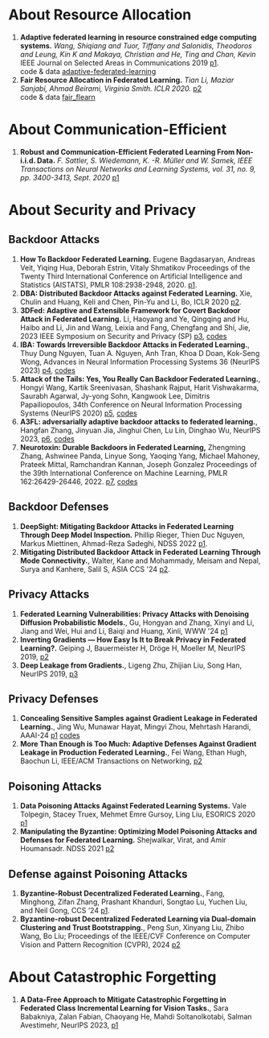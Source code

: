 # About Resource Allocation
1. **Adaptive federated learning in resource constrained edge computing systems.**  *Wang, Shiqiang and Tuor, Tiffany and Salonidis, Theodoros and Leung, Kin K and Makaya, Christian and He, Ting and Chan, Kevin* IEEE Journal on Selected Areas in Communications 2019 [p1](https://ieeexplore.ieee.org/document/8664630?denied=).  
code & data [adaptive-federated-learning](https://github.com/IBM/adaptive-federated-learning)
2. **Fair Resource Allocation in Federated Learning.**  	*Tian Li, Maziar Sanjabi, Ahmad Beirami, Virginia Smith. ICLR 2020.* [p2](https://arxiv.org/abs/1905.10497)  
 code & data [fair_flearn](https://github.com/litian96/fair_flearn)

# About Communication-Efficient
1. **Robust and Communication-Efficient Federated Learning From Non-i.i.d. Data.**  	*F. Sattler, S. Wiedemann, K. -R. Müller and W. Samek, IEEE Transactions on Neural Networks and Learning Systems, vol. 31, no. 9, pp. 3400-3413, Sept. 2020* [p1](https://ieeexplore.ieee.org/document/8889996)  




# About Security and Privacy
## Backdoor Attacks
1. **How To Backdoor Federated Learning.**  Eugene Bagdasaryan, Andreas Veit, Yiqing Hua, Deborah Estrin, Vitaly Shmatikov Proceedings of the Twenty Third International Conference on Artificial Intelligence and Statistics  (AISTATS), PMLR 108:2938-2948, 2020. [p1](https://proceedings.mlr.press/v108/bagdasaryan20a.html).
2.  **DBA: Distributed Backdoor Attacks against Federated Learning.** Xie, Chulin and Huang, Keli and Chen, Pin-Yu and Li, Bo, ICLR 2020 [p2](https://openreview.net/pdf?id=rkgyS0VFvr).
3.  **3DFed: Adaptive and Extensible Framework for Covert Backdoor Attack in Federated Learning.** Li, Haoyang and Ye, Qingqing and Hu, Haibo and Li, Jin and Wang, Leixia and Fang, Chengfang and Shi, Jie, 2023 IEEE Symposium on Security and Privacy (SP) [p3](https://ieeexplore.ieee.org/document/10179401), [codes](https://github.com/haoyangliASTAPLE/3DFed)
4.  **IBA: Towards Irreversible Backdoor Attacks in Federated Learning.**, Thuy Dung Nguyen, Tuan A. Nguyen, Anh Tran, Khoa D Doan, Kok-Seng Wong,  Advances in Neural Information Processing Systems 36 (NeurIPS 2023) [p4](https://proceedings.neurips.cc/paper_files/paper/2023/hash/d0c6bc641a56bebee9d985b937307367-Abstract-Conference.html), [codes](https://github.com/sail-research/iba)
5.  **Attack of the Tails: Yes, You Really Can Backdoor Federated Learning.**, Hongyi Wang, Kartik Sreenivasan, Shashank Rajput, Harit Vishwakarma, Saurabh Agarwal, Jy-yong Sohn, Kangwook Lee, Dimitris Papailiopoulos, 34th Conference on Neural Information Processing Systems (NeurIPS 2020) [p5](https://proceedings.neurips.cc/paper_files/paper/2020/hash/b8ffa41d4e492f0fad2f13e29e1762eb-Abstract.html), [codes](https://github.com/ksreenivasan/OOD_Federated_Learning)
6.  **A3FL: adversarially adaptive backdoor attacks to federated learning.**, Hangfan Zhang, Jinyuan Jia, Jinghui Chen, Lu Lin, Dinghao Wu, NeurIPS 2023, [p6](https://openreview.net/forum?id=S6ajVZy6FA), [codes](https://github.com/hfzhang31/A3FL)
7.  **Neurotoxin: Durable Backdoors in Federated Learning,** Zhengming Zhang, Ashwinee Panda, Linyue Song, Yaoqing Yang, Michael Mahoney, Prateek Mittal, Ramchandran Kannan, Joseph Gonzalez Proceedings of the 39th International Conference on Machine Learning, PMLR 162:26429-26446, 2022. [p7](https://proceedings.mlr.press/v162/zhang22w.html), [codes](https://github.com/jhcknzzm/Federated-Learning-Backdoor?tab=readme-ov-file)


## Backdoor Defenses
1. **DeepSight: Mitigating Backdoor Attacks in Federated Learning Through Deep Model Inspection.** Phillip Rieger, Thien Duc Nguyen, Markus Miettinen, Ahmad-Reza Sadeghi, NDSS 2022 [p1](https://arxiv.org/abs/2201.00763).
2. **Mitigating Distributed Backdoor Attack in Federated Learning Through Mode Connectivity.**, Walter, Kane and Mohammady, Meisam and Nepal, Surya and Kanhere, Salil S, ASIA CCS '24 [p2](https://dl.acm.org/doi/abs/10.1145/3634737.3637682?casa_token=3t1M1TpHN3YAAAAA:lDAw0-qF_zMsBDt8ST3bXe83QxAvlNoUE3MBB8S_6zePpWWF3drhshkszGCOQT06rB0uu9TVVXic).


## Privacy Attacks
1. **Federated Learning Vulnerabilities: Privacy Attacks with Denoising Diffusion Probabilistic Models.**, Gu, Hongyan and Zhang, Xinyi and Li, Jiang and Wei, Hui and Li, Baiqi and Huang, Xinli, WWW '24 [p1](https://dl.acm.org/doi/10.1145/3589334.3645514)
2. **Inverting Gradients — How Easy Is It to Break Privacy in Federated Learning?.** Geiping J, Bauermeister H, Dröge H, Moeller M, NeurIPS 2019, [p2](https://dl.acm.org/doi/abs/10.5555/3495724.3497145)
3. **Deep Leakage from Gradients.**, Ligeng Zhu, Zhijian Liu, Song Han, NeurIPS 2019, [p3](https://papers.nips.cc/paper_files/paper/2019/hash/60a6c4002cc7b29142def8871531281a-Abstract.html)


## Privacy Defenses
1. **Concealing Sensitive Samples against Gradient Leakage in Federated Learning.**, Jing Wu, Munawar Hayat, Mingyi Zhou, Mehrtash Harandi, AAAI-24 [p1](https://ojs.aaai.org/index.php/AAAI/article/view/30171/32078) [codes](https://github.com/JingWu321/DCS-2)
2. **More Than Enough is Too Much: Adaptive Defenses Against Gradient Leakage in Production Federated Learning.**, Fei Wang, Ethan Hugh, Baochun Li, IEEE/ACM Transactions on Networking, [p2](https://ieeexplore.ieee.org/abstract/document/10477938)

## Poisoning Attacks
1. **Data Poisoning Attacks Against Federated Learning Systems.** Vale Tolpegin, Stacey Truex, Mehmet Emre Gursoy, Ling Liu, ESORICS 2020 [p1](https://dl.acm.org/doi/10.1007/978-3-030-58951-6_24)
2. **Manipulating the Byzantine: Optimizing Model Poisoning Attacks and Defenses for Federated Learning.** Shejwalkar, Virat, and Amir Houmansadr. NDSS 2021 [p2](https://www.ndss-symposium.org/ndss-paper/manipulating-the-byzantine-optimizing-model-poisoning-attacks-and-defenses-for-federated-learning/)


## Defense against Poisoning Attacks
1. **Byzantine-Robust Decentralized Federated Learning.**, Fang, Minghong, Zifan Zhang, Prashant Khanduri, Songtao Lu, Yuchen Liu, and Neil Gong, CCS ’24 [p1](https://arxiv.org/abs/2406.10416).
2. **Byzantine-robust Decentralized Federated Learning via Dual-domain Clustering and Trust Bootstrapping.**, Peng Sun, Xinyang Liu, Zhibo Wang, Bo Liu; Proceedings of the IEEE/CVF Conference on Computer Vision and Pattern Recognition (CVPR), 2024 [p2](https://openaccess.thecvf.com/content/CVPR2024/html/Sun_Byzantine-robust_Decentralized_Federated_Learning_via_Dual-domain_Clustering_and_Trust_Bootstrapping_CVPR_2024_paper.html)

# About Catastrophic Forgetting
1.  **A Data-Free Approach to Mitigate Catastrophic Forgetting in Federated Class Incremental Learning for Vision Tasks.**, Sara Babakniya, Zalan Fabian, Chaoyang He, Mahdi Soltanolkotabi, Salman Avestimehr, NeurIPS 2023, [p1](https://proceedings.neurips.cc/paper_files/paper/2023/hash/d160ea01902c33e30660851dfbac5980-Abstract-Conference.html)
